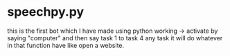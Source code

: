 # speechpy.py
this is the first bot which I have made using python
working -> activate by saying "computer" and then say task 1 to task 4 any task it will do whatever in that function have like open a website.
